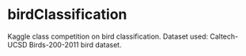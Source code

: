 # birdClassification
Kaggle class competition on bird classification. Dataset used: Caltech-UCSD Birds-200-2011 bird dataset.
